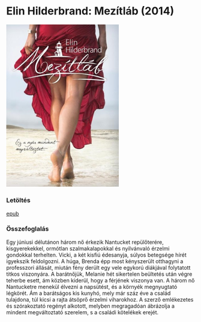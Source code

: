 # <a name="id_995">Elin Hilderbrand: Mezítláb (2014)</a>
<img src="https://github.com/BercziSandor/calibre_lib/raw/main/Elin%20Hilderbrand/Mezitlab%20%28995%29/cover.jpg" alt="cover" width="300"/>

### Letöltés
[epub](https://github.com/BercziSandor/calibre_lib/raw/main/Elin%20Hilderbrand/Mezitlab%20%28995%29/Mezitlab%20-%20Elin%20Hilderbrand.epub)

### Összefoglalás
Egy júniusi délutánon három nő érkezik Nantucket repülőterére, kisgyerekekkel, ormótlan szalmakalapokkal és nyilvánvaló érzelmi gondokkal terhelten. Vicki, a két kisfiú édesanyja, súlyos betegsége hírét igyekszik feldolgozni. A húga, Brenda épp most kényszerült otthagyni a professzori állását, miután fény derült egy vele egykorú diákjával folytatott titkos viszonyára. A barátnőjük, Melanie hét sikertelen beültetés után végre teherbe esett, ám közben kiderül, hogy a férjének viszonya van. A három nő Nantucketre menekül élvezni a napsütést, és a környék megnyugtató légkörét. Ám a barátságos kis kunyhó, mely már száz éve a család tulajdona, túl kicsi a rajta átsöprő érzelmi viharokhoz. A szerző emlékezetes és szórakoztató regényt alkotott, melyben megragadóan ábrázolja a mindent megváltoztató szerelem, s a családi kötelékek erejét.

